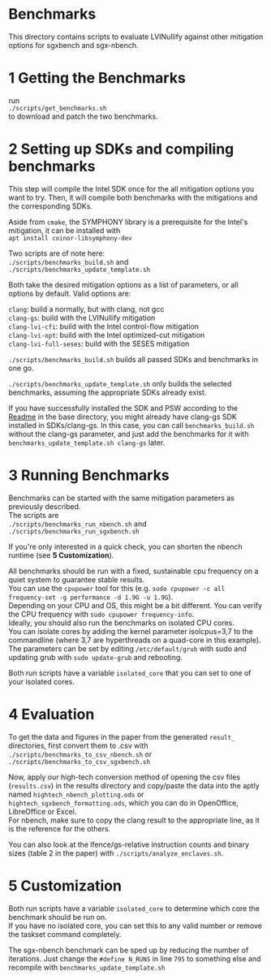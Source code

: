# Benchmarks

This directory contains scripts to evaluate LVINullify against other mitigation options for sgxbench and sgx-nbench.

# 1 Getting the Benchmarks
run  
`./scripts/get_benchmarks.sh`  
to download and patch the two benchmarks.

# 2 Setting up SDKs and compiling benchmarks
This step will compile the Intel SDK once for the all mitigation options you want to try.
Then, it will compile both benchmarks with the mitigations and the corresponding SDKs.

Aside from `cmake`, the SYMPHONY library is a prerequisite for the Intel's mitigation, it can be installed with  
`apt install coinor-libsymphony-dev`

Two scripts are of note here:  
`./scripts/benchmarks_build.sh` and  
`./scripts/benchmarks_update_template.sh` 

Both take the desired mitigation options as a list of parameters, or all options by default.
Valid options are:

`clang`: build a normally, but with clang, not gcc  
`clang-gs`: build with the LVINullify mitigation  
`clang-lvi-cfi`: build with the Intel control-flow mitigation  
`clang-lvi-opt`: build with the Intel optimized-cut mitigation  
`clang-lvi-full-seses`: build with the SESES mitigation  

`./scripts/benchmarks_build.sh` builds all passed SDKs and benchmarks in one go.

`./scripts/benchmarks_update_template.sh` only builds the selected benchmarks, assuming the appropriate SDKs already exist.

If you have successfully installed the SDK and PSW according to the [Readme](../README.md) in the base directory, you might already have clang-gs SDK installed in SDKs/clang-gs. In this case, you can call `benchmarks_build.sh` without the clang-gs parameter, and just add the benchmarks for it with `benchmarks_update_template.sh clang-gs` later.

# 3 Running Benchmarks

Benchmarks can be started with the same mitigation parameters as previously described.  
The scripts are  
`./scripts/benchmarks_run_nbench.sh` and  
`./scripts/benchmarks_run_sgxbench.sh`  

If you're only interested in a quick check, you can shorten the nbench runtime (see **5 Customization**).

All benchmarks should be run with a fixed, sustainable cpu frequency on a quiet system to guarantee stable results.  
You can use the `cpupower` tool for this (e.g. `sudo cpupower -c all frequency-set -g performance -d 1.9G -u 1.9G`).  
Depending on your CPU and OS, this might be a bit different. You can verify the CPU frequency with `sudo cpupower frequency-info`.  
Ideally, you should also run the benchmarks on isolated CPU cores.  
You can isolate cores by adding the kernel parameter isolcpus=3,7 to the commandline (where 3,7 are hyperthreads on a quad-core in this example).  
The parameters can be set by editing `/etc/default/grub` with sudo and updating grub with `sudo update-grub` and rebooting.

Both run scripts have a variable `isolated_core` that you can set to one of your isolated cores.

# 4 Evaluation

To get the data and figures in the paper from the generated `result_` directories, first convert them to .csv with  
`./scripts/benchmarks_to_csv_nbench.sh` or  
`./scripts/benchmarks_to_csv_sgxbench.sh`  

Now, apply our high-tech conversion method of opening the csv files (`results.csv`) in the results directory and copy/paste the data into the aptly named `hightech_nbench_plotting.ods` or `hightech_sgxbench_formatting.ods`, which you can do in OpenOffice, LibreOffice or Excel.  
For nbench, make sure to copy the clang result to the appropriate line, as it is the reference for the others.

You can also look at the lfence/gs-relative instruction counts and binary sizes (table 2 in the paper) with `./scripts/analyze_enclaves.sh`.

# 5 Customization

Both run scripts have a variable `isolated_core` to determine which core the benchmark should be run on.  
If you have no isolated core, you can set this to any valid number or remove the taskset command completely.

The sgx-nbench benchmark can be sped up by reducing the number of iterations. Just change the `#define N_RUNS` in line `795` to something else and recompile with `benchmarks_update_template.sh`
